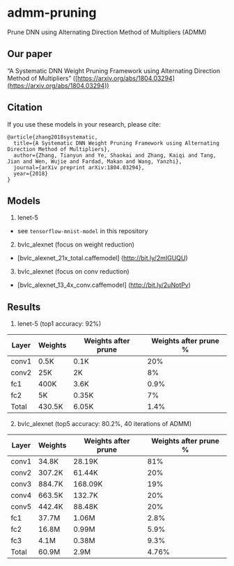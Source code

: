 # admm-pruning
Prune DNN using Alternating Direction Method of Multipliers (ADMM)

## Our paper
“A Systematic DNN Weight Pruning Framework using Alternating Direction Method of Multipliers” ([https://arxiv.org/abs/1804.03294](https://arxiv.org/abs/1804.03294))

## Citation
If you use these models in your research, please cite:
```
@article{zhang2018systematic,
  title={A Systematic DNN Weight Pruning Framework using Alternating Direction Method of Multipliers},
  author={Zhang, Tianyun and Ye, Shaokai and Zhang, Kaiqi and Tang, Jian and Wen, Wujie and Fardad, Makan and Wang, Yanzhi},
  journal={arXiv preprint arXiv:1804.03294},
  year={2018}
}
```

## Models
1. lenet-5
  - see `tensorflow-mnist-model` in this repository
2. bvlc_alexnet (focus on weight reduction)
  - [bvlc_alexnet_21x_total.caffemodel] (http://bit.ly/2mIGUQU)
3. bvlc_alexnet (focus on conv reduction)
  - [bvlc_alexnet_13_4x_conv.caffemodel] (http://bit.ly/2uNotPv)

## Results
1. lenet-5 (top1 accuracy: 92%)

| Layer | Weights | Weights after prune | Weights after prune % |
| ----- | ------- | ------------------- | --------------------- |
| conv1 | 0.5K    | 0.1K                | 20%                   |
| conv2 | 25K     | 2K                  | 8%                    |
| fc1   | 400K    | 3.6K                | 0.9%                  |
| fc2   | 5K      | 0.35K               | 7%                    |
| Total | 430.5K  | 6.05K               | 1.4%                  |

2. bvlc_alexnet (top5 accuracy: 80.2%, 40 iterations of ADMM)

| Layer | Weights | Weights after prune | Weights after prune % |
| ----- | ------- | ------------------- | --------------------- |
| conv1 | 34.8K   | 28.19K              | 81%                   |
| conv2 | 307.2K  | 61.44K              | 20%                   |
| conv3 | 884.7K  | 168.09K             | 19%                   |
| conv4 | 663.5K  | 132.7K              | 20%                   |
| conv5 | 442.4K  | 88.48K              | 20%                   |
| fc1   | 37.7M   | 1.06M               | 2.8%                  |
| fc2   | 16.8M   | 0.99M               | 5.9%                  |
| fc3   | 4.1M    | 0.38M               | 9.3%                  |
| Total | 60.9M   | 2.9M                | 4.76%                 |
